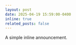 ```yaml
---
layout: post
date: 2025-04-19 15:59:00-0400
inline: true
related_posts: false
---
```


A simple inline announcement.
